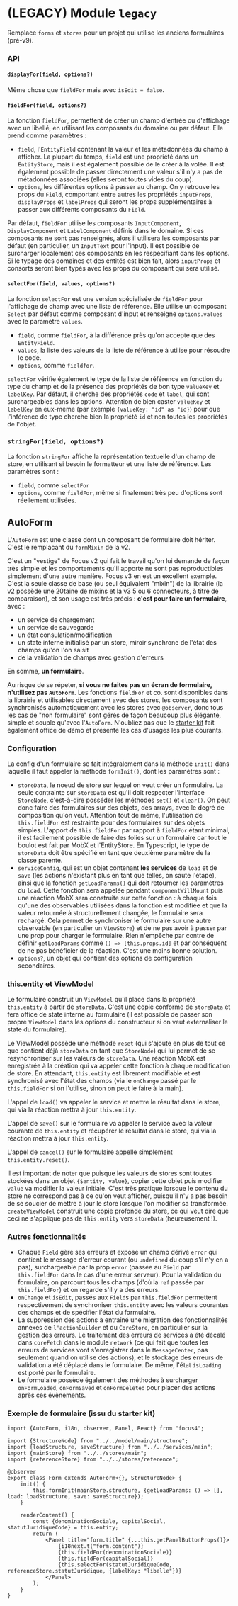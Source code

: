 # (LEGACY) Module `legacy`

Remplace `forms` et `stores` pour un projet qui utilise les anciens formulaires (pré-v9).

### API

#### `displayFor(field, options?)`

Même chose que `fieldFor` mais avec `isEdit = false`.

#### `fieldFor(field, options?)`

La fonction `fieldFor`, permettent de créer un champ d'entrée ou d'affichage avec un libellé, en utilisant les composants du domaine ou par défaut. Elle prend comme paramètres :

-   `field`, l'`EntityField` contenant la valeur et les métadonnées du champ à afficher. La plupart du temps, `field` est une propriété dans un `EntityStore`, mais il est également possible de le créer à la volée. Il est également possible de passer directement une valeur s'il n'y a pas de métadonnées associées (elles seront toutes vides du coup).
-   `options`, les différentes options à passer au champ. On y retrouve les props du `Field`, comportant entre autres les propriétés `inputProps`, `displayProps` et `labelProps` qui seront les props supplémentaires à passer aux différents composants du `Field`.

Par défaut, `fieldFor` utilise les composants `InputComponent`, `DisplayComponent` et `LabelComponent` définis dans le domaine. Si ces composants ne sont pas renseignés, alors il utilisera les composants par défaut (en particulier, un `InputText` pour l'input). Il est possible de surcharger localement ces composants en les respécifiant dans les options. Si le typage des domaines et des entités est bien fait, alors `inputProps` et consorts seront bien typés avec les props du composant qui sera utilisé.

#### `selectFor(field, values, options?)`

La fonction `selectFor` est une version spécialisée de `fieldFor` pour l'affichage de champ avec une liste de référence. Elle utilise un composant `Select` par défaut comme composant d'input et renseigne `options.values` avec le paramètre `values`.

-   `field`, comme `fieldFor`, à la différence près qu'on accepte que des `EntityField`.
-   `values`, la liste des valeurs de la liste de référence à utilise pour résoudre le code.
-   `options`, comme `fieldfor`.

`selectFor` vérifie également le type de la liste de référence en fonction du type du champ et de la présence des propriétés de bon type `valueKey` et `labelKey`. Par défaut, il cherche des propriétés `code` et `label`, qui sont surchargeables dans les options. Attention de bien caster `valueKey` et `labelKey` en eux-même (par exemple `{valueKey: "id" as "id}`) pour que l'inférence de type cherche bien la propriété `id` et non toutes les propriétés de l'objet.

### `stringFor(field, options?)`

La fonction `stringFor` affiche la représentation textuelle d'un champ de store, en utilisant si besoin le formatteur et une liste de référence. Les paramètres sont :

-   `field`, comme `selectFor`
-   `options`, comme `fieldFor`, même si finalement très peu d'options sont réellement utilisées.

## AutoForm

L'`AutoForm` est une classe dont un composant de formulaire doit hériter. C'est le remplacant du `formMixin` de la v2.

C'est un "vestige" de Focus v2 qui fait le travail qu'on lui demande de façon très simple et les comportements qu'il apporte ne sont pas reproductibles simplement d'une autre manière. Focus v3 en est un excellent exemple. C'est la seule classe de base (ou seul équivalent "mixin") de la librairie (la v2 possède une 20taine de mixins et la v3 5 ou 6 connecteurs, à titre de comparaison), et son usage est très précis : **c'est pour faire un formulaire**, avec :

-   un service de chargement
-   un service de sauvegarde
-   un état consulation/modification
-   un state interne initialisé par un store, miroir synchrone de l'état des champs qu'on l'on saisit
-   de la validation de champs avec gestion d'erreurs

En somme, **un formulaire**.

Au risque de se répeter, **si vous ne faites pas un écran de formulaire, n'utilisez pas `AutoForm`**. Les fonctions `fieldFor` et co. sont disponibles dans la librairie et utilisables directement avec des stores, les composants sont synchronisés automatiquement avec les stores avec `@observer`, donc tous les cas de "non formulaire" sont gérés de façon beaucoup plus élégante, simple et souple qu'avec l'`AutoForm`. N'oubliez pas que le [starter kit](http://www.github.com/get-focus/focus4-starter-kit) fait également office de démo et présente les cas d'usages les plus courants.

### Configuration

La config d'un formulaire se fait intégralement dans la méthode `init()` dans laquelle il faut appeler la méthode `formInit()`, dont les paramètres sont :

-   `storeData`, le noeud de store sur lequel on veut créer un formulaire. La seule contrainte sur `storeData` est qu'il doit respecter l'interface `StoreNode`, c'est-à-dire posséder les méthodes `set()` et `clear()`. On peut donc faire des formulaires sur des objets, des arrays, avec le degré de composition qu'on veut. Attention tout de même, l'utilisation de `this.fieldFor` est restrainte pour des formulaires sur des objets simples. L'apport de `this.fieldFor` par rapport à `fieldFor` étant minimal, il est facilement possible de faire des folies sur un formulaire car tout le boulot est fait par MobX et l'EntityStore. En Typescript, le type de `storeData` doit être spécifié en tant que deuxième paramètre de la classe parente.
-   `serviceConfig`, qui est un objet contenant **les services** de `load` et de `save` (les actions n'existant plus en tant que telles, on saute l'étape), ainsi que la fonction `getLoadParams()` qui doit retourner les paramètres du `load`. Cette fonction sera appelée pendant `componentWillMount` puis une réaction MobX sera construite sur cette fonction : à chaque fois qu'une des observables utilisées dans la fonction est modifiée et que la valeur retournée à structurellement changée, le formulaire sera rechargé. Cela permet de synchroniser le formulaire sur une autre observable (en particulier un `ViewStore`) et de ne pas avoir à passer par une prop pour charger le formulaire. Rien n'empêche par contre de définir `getLoadParams` comme `() => [this.props.id]` et par conséquent de ne pas bénéficier de la réaction. C'est une moins bonne solution.
-   `options?`, un objet qui contient des options de configuration secondaires.

### this.entity et ViewModel

Le formulaire construit un `ViewModel` qu'il place dans la propriété `this.entity` à partir de `storeData`. C'est une copie conforme de `storeData` et fera office de state interne au formulaire (il est possible de passer son propre `ViewModel` dans les options du constructeur si on veut externaliser le state du formulaire).

Le ViewModel possède une méthode `reset` (qui s'ajoute en plus de tout ce que contient déjà `storeData` en tant que `StoreNode`) qui lui permet de se resynchroniser sur les valeurs de `storeData`. Une réaction MobX est enregistrée à la création qui va appeler cette fonction à chaque modification de store. En attendant, `this.entity` est librement modifiable et est synchronisé avec l'état des champs (via le `onChange` passé par le `this.fieldFor` si on l'utilise, sinon on peut le faire à la main).

L'appel de `load()` va appeler le service et mettre le résultat dans le store, qui via la réaction mettra à jour `this.entity`.

L'appel de `save()` sur le formulaire va appeler le service avec la valeur courante de `this.entity` et récupérer le résultat dans le store, qui via la réaction mettra à jour `this.entity`.

L'appel de `cancel()` sur le formulaire appelle simplement `this.entity.reset()`.

Il est important de noter que puisque les valeurs de stores sont toutes stockées dans un objet `{$entity, value}`, copier cette objet puis modifier `value` va modifier la valeur initiale. C'est très pratique lorsque le contenu du store ne correspond pas à ce qu'on veut afficher, puisqu'il n'y a pas besoin de se soucier de mettre à jour le store lorsque l'on modifier sa transformée. `createViewModel` construit une copie profonde du store, ce qui veut dire que ceci ne s'applique pas de `this.entity` vers `storeData` (heureusement !).

### Autres fonctionnalités

-   Chaque `Field` gère ses erreurs et expose un champ dérivé `error` qui contient le message d'erreur courant (ou `undefined` du coup s'il n'y en a pas), surchargeable par la prop `error` (passée au `Field` par `this.fieldFor` dans le cas d'une erreur serveur). Pour la validation du formulaire, on parcourt tous les champs (d'où la `ref` passée par `this.fieldFor`) et on regarde s'il y a des erreurs.
-   `onChange` et `isEdit`, passés aux `Field`s par `this.fieldFor` permettent respectivement de synchroniser `this.entity` avec les valeurs courantes des champs et de spécifier l'état du formulaire.
-   La suppression des actions à entraîné une migration des fonctionnalités annexes de `l'actionBuilder` et du `CoreStore`, en particulier sur la gestion des erreurs. Le traitement des erreurs de services à été décalé dans `coreFetch` dans le module `network` (ce qui fait que toutes les erreurs de services vont s'enregistrer dans le `MessageCenter`, pas seulement quand on utilise des actions), et le stockage des erreurs de validation a été déplacé dans le formulaire. De même, l'état `isLoading` est porté par le formulaire.
-   Le formulaire possède également des méthodes à surcharger `onFormLoaded`, `onFormSaved` et `onFormDeleted` pour placer des actions après ces évènements.

### Exemple de formulaire (issu du starter kit)

```tsx
import {AutoForm, i18n, observer, Panel, React} from "focus4";

import {StructureNode} from "../../model/main/structure";
import {loadStructure, saveStructure} from "../../services/main";
import {mainStore} from "../../stores/main";
import {referenceStore} from "../../stores/reference";

@observer
export class Form extends AutoForm<{}, StructureNode> {
    init() {
        this.formInit(mainStore.structure, {getLoadParams: () => [], load: loadStructure, save: saveStructure});
    }

    renderContent() {
        const {denominationSociale, capitalSocial, statutJuridiqueCode} = this.entity;
        return (
            <Panel title="form.title" {...this.getPanelButtonProps()}>
                {i18next.t("form.content")}
                {this.fieldFor(denominationSociale)}
                {this.fieldFor(capitalSocial)}
                {this.selectFor(statutJuridiqueCode, referenceStore.statutJuridique, {labelKey: "libelle"})}
            </Panel>
        );
    }
}
```
